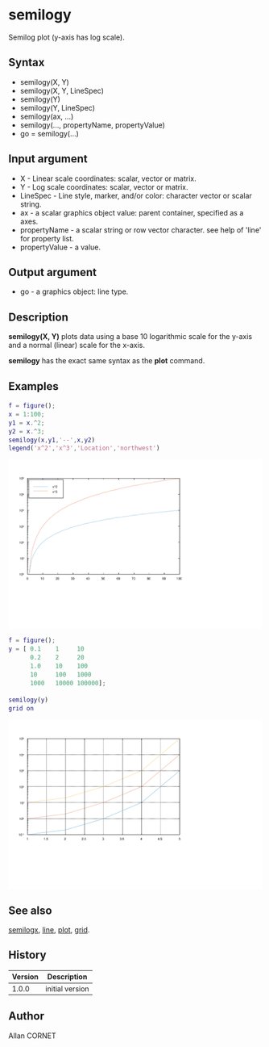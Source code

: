 # semilogy

Semilog plot (y-axis has log scale).

## Syntax

- semilogy(X, Y)
- semilogy(X, Y, LineSpec)
- semilogy(Y)
- semilogy(Y, LineSpec)
- semilogy(ax, ...)
- semilogy(..., propertyName, propertyValue)
- go = semilogy(...)

## Input argument

- X - Linear scale coordinates: scalar, vector or matrix.
- Y - Log scale coordinates: scalar, vector or matrix.
- LineSpec - Line style, marker, and/or color: character vector or scalar string.
- ax - a scalar graphics object value: parent container, specified as a axes.
- propertyName - a scalar string or row vector character. see help of 'line' for property list.
- propertyValue - a value.

## Output argument

- go - a graphics object: line type.

## Description

  <p><b>semilogy(X, Y)</b> plots data using a base 10 logarithmic scale for the y-axis and a normal (linear) scale for the x-axis.</p>
  <p><b>semilogy</b> has the exact same syntax as the <b>plot</b> command.</p>

## Examples

```matlab
f = figure();
x = 1:100;
y1 = x.^2;
y2 = x.^3;
semilogy(x,y1,'--',x,y2)
legend('x^2','x^3','Location','northwest')
```

<img src="semilogy_1_4CB03C12.svg" align="middle"/>

```matlab
f = figure();
y = [ 0.1    1     10
      0.2    2     20
      1.0    10    100
      10     100   1000
      1000   10000 100000];

semilogy(y)
grid on
```

<img src="semilogy_2_2ADED5C5.svg" align="middle"/>

## See also

[semilogx](semilogx.md), [line](line.md), [plot](plot.md), [grid](grid.md).

## History

| Version | Description     |
| ------- | --------------- |
| 1.0.0   | initial version |

## Author

Allan CORNET
